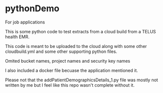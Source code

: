 # pythonDemo
For job applications


This is some python code to test extracts from a cloud build from a TELUS health EMR.

This code is meant to be uploaded to the cloud along with some other cloudbuild.yml and some other supporting python files.

Omited bucket names, project names and security key names

I also included a docker file becuase the application mentioned it.


Please not that the addPatientDemographicsDetails_1.py file was mostly not written by me but I feel like this repo wasn't complete without it.
